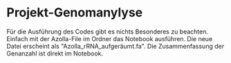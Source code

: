 # Projekt-Genomanylyse
Für die Ausführung des Codes gibt es nichts Besonderes zu beachten. Einfach mit der Azolla-File im Ordner das Notebook ausführen. Die neue Datei erscheint als "Azolla_rRNA_aufgeräumt.fa". Die Zusammenfassung der Genanzahl ist direkt im Notebook.
